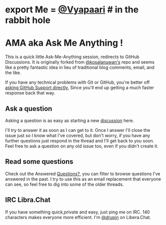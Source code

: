 # export Me = [@Vyapaari](https://github.com/vyapaari) # in the rabbit hole  
# AMA aka Ask Me Anything !

This is a quick little Ask-Me-Anything session, redirects to GitHub Discussions. It is originally forked from [@kosalanuwan's](https://github.com/kosalanuwan/ama) repo  and seems like a pretty fantastic idea in lieu of traditional blog comments, email, and the like.

If you have any technical problems with Git or GitHub, you're better off [asking GitHub Support directly](https://github.com/contact), 
Since you'll end up getting a much faster response back that way.

## Ask a question

Asking a question is as easy as starting a new [discussion](https://github.com/vyapaari/AMA/discussions/new?category=q-a) here.

I'll try to answer it as soon as I can get to it. Once I answer I'll close the issue just so I know what I've covered, but don't worry, if you have any further questions just respond in the thread and I'll get back to you soon. 
Feel free to ask a question on any old issue too, even if you didn't create it.

## Read some questions

Check out the Answered [Questions?](https://github.com/vyapaari/AMA/discussions?discussions_q=is%3Aanswered), you can filter to browse questions I've answered in the past.
I try to use this as an email replacement that everyone can see, so feel free to dig into some of the older threads.

## IRC Libra.Chat 

If you have something quick,private and easy, just ping me on IRC. 140 characters makes everyone more efficient. I'm [@drupin](https://web.libera.chat/) on Libera.Chat.

